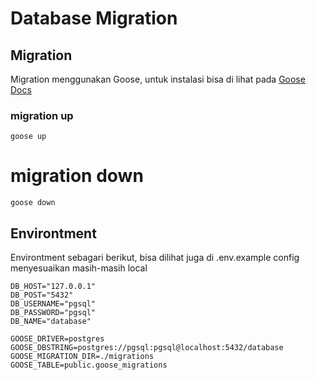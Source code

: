 # Database Migration

## Migration
Migration menggunakan Goose, untuk instalasi bisa di lihat pada [Goose Docs](https://github.com/pressly/goose)

### migration up
```code
goose up
```

# migration down
```code
goose down
```

## Environtment
Environtment sebagari berikut, bisa dilihat juga di .env.example
config menyesuaikan masih-masih local

```code
DB_HOST="127.0.0.1"
DB_POST="5432"
DB_USERNAME="pgsql"
DB_PASSWORD="pgsql"
DB_NAME="database"

GOOSE_DRIVER=postgres
GOOSE_DBSTRING=postgres://pgsql:pgsql@localhost:5432/database
GOOSE_MIGRATION_DIR=./migrations
GOOSE_TABLE=public.goose_migrations
```
